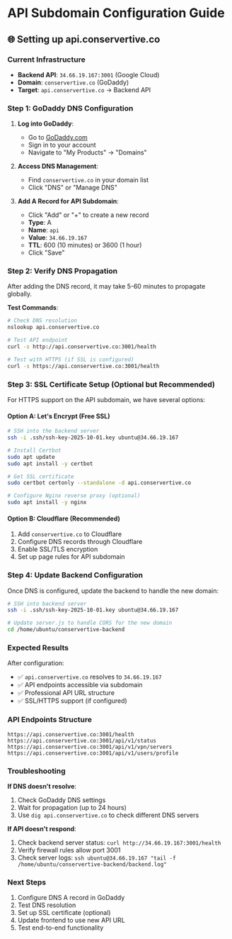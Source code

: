 # API Subdomain Configuration Guide

## 🌐 Setting up api.conservertive.co

### Current Infrastructure
- **Backend API**: `34.66.19.167:3001` (Google Cloud)
- **Domain**: `conservertive.co` (GoDaddy)
- **Target**: `api.conservertive.co` → Backend API

### Step 1: GoDaddy DNS Configuration

1. **Log into GoDaddy**:
   - Go to [GoDaddy.com](https://godaddy.com)
   - Sign in to your account
   - Navigate to "My Products" → "Domains"

2. **Access DNS Management**:
   - Find `conservertive.co` in your domain list
   - Click "DNS" or "Manage DNS"

3. **Add A Record for API Subdomain**:
   - Click "Add" or "+" to create a new record
   - **Type**: A
   - **Name**: `api`
   - **Value**: `34.66.19.167`
   - **TTL**: 600 (10 minutes) or 3600 (1 hour)
   - Click "Save"

### Step 2: Verify DNS Propagation

After adding the DNS record, it may take 5-60 minutes to propagate globally.

**Test Commands**:
```bash
# Check DNS resolution
nslookup api.conservertive.co

# Test API endpoint
curl -s http://api.conservertive.co:3001/health

# Test with HTTPS (if SSL is configured)
curl -s https://api.conservertive.co:3001/health
```

### Step 3: SSL Certificate Setup (Optional but Recommended)

For HTTPS support on the API subdomain, we have several options:

#### Option A: Let's Encrypt (Free SSL)
```bash
# SSH into the backend server
ssh -i .ssh/ssh-key-2025-10-01.key ubuntu@34.66.19.167

# Install Certbot
sudo apt update
sudo apt install -y certbot

# Get SSL certificate
sudo certbot certonly --standalone -d api.conservertive.co

# Configure Nginx reverse proxy (optional)
sudo apt install -y nginx
```

#### Option B: Cloudflare (Recommended)
1. Add `conservertive.co` to Cloudflare
2. Configure DNS records through Cloudflare
3. Enable SSL/TLS encryption
4. Set up page rules for API subdomain

### Step 4: Update Backend Configuration

Once DNS is configured, update the backend to handle the new domain:

```bash
# SSH into backend server
ssh -i .ssh/ssh-key-2025-10-01.key ubuntu@34.66.19.167

# Update server.js to handle CORS for the new domain
cd /home/ubuntu/conservertive-backend
```

### Expected Results

After configuration:
- ✅ `api.conservertive.co` resolves to `34.66.19.167`
- ✅ API endpoints accessible via subdomain
- ✅ Professional API URL structure
- ✅ SSL/HTTPS support (if configured)

### API Endpoints Structure

```
https://api.conservertive.co:3001/health
https://api.conservertive.co:3001/api/v1/status
https://api.conservertive.co:3001/api/v1/vpn/servers
https://api.conservertive.co:3001/api/v1/users/profile
```

### Troubleshooting

**If DNS doesn't resolve**:
1. Check GoDaddy DNS settings
2. Wait for propagation (up to 24 hours)
3. Use `dig api.conservertive.co` to check different DNS servers

**If API doesn't respond**:
1. Check backend server status: `curl http://34.66.19.167:3001/health`
2. Verify firewall rules allow port 3001
3. Check server logs: `ssh ubuntu@34.66.19.167 "tail -f /home/ubuntu/conservertive-backend/backend.log"`

### Next Steps

1. Configure DNS A record in GoDaddy
2. Test DNS resolution
3. Set up SSL certificate (optional)
4. Update frontend to use new API URL
5. Test end-to-end functionality


